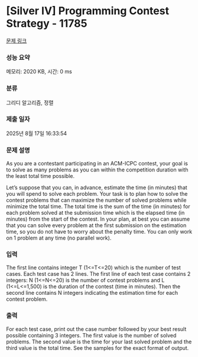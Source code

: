 # [Silver IV] Programming Contest Strategy - 11785 

[문제 링크](https://www.acmicpc.net/problem/11785) 

### 성능 요약

메모리: 2020 KB, 시간: 0 ms

### 분류

그리디 알고리즘, 정렬

### 제출 일자

2025년 8월 17일 16:33:54

### 문제 설명

<p>As you are a contestant participating in an ACM-ICPC contest, your goal is to solve as many problems as you can within the competition duration with the least total time possible.</p>

<p>Let’s suppose that you can, in advance, estimate the time (in minutes) that you will spend to solve each problem. Your task is to plan how to solve the contest problems that can maximize the number of solved problems while minimize the total time. The total time is the sum of the time (in minutes) for each problem solved at the submission time which is the elapsed time (in minutes) from the start of the contest. In your plan, at best you can assume that you can solve every problem at the first submission on the estimation time, so you do not have to worry about the penalty time. You can only work on 1 problem at any time (no parallel work). </p>

### 입력 

 <p>The first line contains integer T (1<=T<=20) which is the number of test cases. Each test case has 2 lines. The first line of each test case contains 2 integers: N (1<=N<=20) is the number of contest problems and L (1<=L<=1,500) is the duration of the contest (time in minutes). Then the second line contains N integers indicating the estimation time for each contest problem. </p>

### 출력 

 <p>For each test case, print out the case number followed by your best result possible containing 3 integers. The first value is the number of solved problems. The second value is the time for your last solved problem and the third value is the total time. See the samples for the exact format of output. </p>

